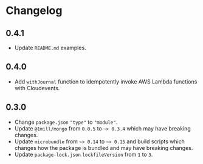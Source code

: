 # Changelog

## 0.4.1

* Update `README.md` examples.

## 0.4.0

* Add `withJournal` function to idempotently invoke AWS Lambda functions with Cloudevents.

## 0.3.0

* Change `package.json` `"type"` to `"module"`.
* Update `@1mill/mongo` from `0.0.5` to `~> 0.3.4` which may have breaking changes.
* Update `microbundle` from `~> 0.14` to `~> 0.15` and build scripts which changes how the package is bundled and may have breaking changes.
* Update `package-lock.json` `lockfileVersion` from `1` to `3`.
